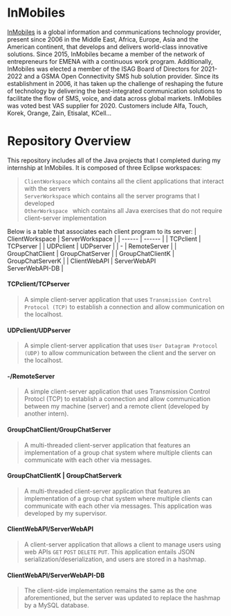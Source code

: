 # InMobiles
<a href="https://www.inmobiles.net/">InMobiles</a> 
is a global information and communications technology provider, present since 2006 
in the Middle East, Africa, Europe, Asia and the American continent, that develops and delivers 
world-class innovative solutions. Since 2015, InMobiles became a member of the network of 
entrepreneurs for EMENA with a continuous work program. Additionally, InMobiles was elected 
a member of the ISAG Board of Directors for 2021-2022 and a GSMA Open Connectivity SMS hub 
solution provider. Since its establishment in 2006, it has taken up the challenge 
of reshaping the future of technology by delivering the best-integrated communication solutions 
to facilitate the flow of SMS, voice, and data across global markets.
InMobiles was voted best VAS supplier for 2020. Customers include Alfa, Touch, Korek, Orange, Zain, 
Etisalat, KCell... 

# Repository Overview 
This repository includes all of the Java projects that I completed during my internship at InMobiles. It is composed of three Eclipse workspaces: <br>
> `ClientWorkspace` which contains all the client applications that interact with the servers <br>
> `ServerWorkspace` which contains all the server programs that I developed <br>
> `OtherWorkspace ` which contains all Java exercises that do not require client-server implementation <br>

Below is a table that associates each client program to its server:
| ClientWorkspace | ServerWorkspace |
| ------ | ------ |
| TCPclient | TCPserver |
| UDPclient | UDPserver |
| - | RemoteServer |
| GroupChatClient | GroupChatServer |
| GroupChatClientK | GroupChatServerK |
| ClientWebAPI | ServerWebAPI <br> ServerWebAPI-DB |

#### TCPclient/TCPserver
> A simple client-server application that uses `Transmission Control Protocol (TCP)` to establish a connection and allow communication on the localhost.

#### UDPclient/UDPserver
> A simple client-server application that uses `User Datagram Protocol (UDP)` to allow communication between the client and the server on the localhost.

#### -/RemoteServer
> A simple client-server application that uses Transmission Control Protocl (TCP) to establish a connection and allow communication between my machine (server) and a remote client (developed by another intern).

#### GroupChatClient/GroupChatServer
> A multi-threaded client-server application that features an implementation of a group chat system where multiple clients can communicate with each other via messages.

#### GroupChatClientK | GroupChatServerk
> A multi-threaded client-server application that features an implementation of a group chat system where multiple clients can communicate with each other via messages. This application was developed by my supervisor.

#### ClientWebAPI/ServerWebAPI
> A client-server application that allows a client to manage users using web APIs `GET` `POST` `DELETE` `PUT`. This application entails JSON serialization/deserialization, and users are stored in a hashmap.

#### ClientWebAPI/ServerWebAPI-DB 
> The client-side implementation remains the same as the one aforementioned, but the server was updated to replace the hashmap by a MySQL database.
